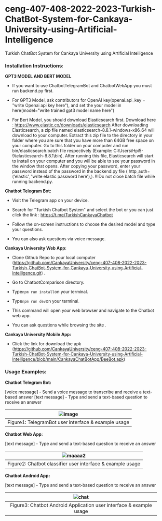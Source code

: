 # ceng-407-408-2022-2023-Turkish-ChatBot-System-for-Cankaya-University-using-Artificial-Intelligence
Turkish ChatBot System for Cankaya University using Artificial Intelligence

### Installation Instructions:

**GPT3 MODEL AND BERT MODEL**

- If you want to use ChatbotTelegramBot and ChatbotWebApp you must run backend.py first.

- For GPT3 Model, ask contributors for OpenAI key(openai.api_key = "write Openai api key here"), and set the your model in here(model="write trained gpt3 model name here")

- For Bert Model, you should download Elasticsearch first. Download here : https://www.elastic.co/downloads/elasticsearch 
After downloading Elasticsearch, a zip file named elasticsearch-8.8.1-windows-x86_64 will download to your computer. Extract this zip file to the directory in your folder where you are sure that you have more than 64GB free space on your computer. Go to this folder on your computer and run bin/elasticsearch.batch file respectively (Example: C:\Users\Hpi5-9\elasticsearch-8.8.1\bin). After running this file, Elasticsearch will start to install on your computer and you will be able to see your password in the window that opens. After copying your password, enter your password instead of the password in the backend.py file ( http_auth=('elastic', 'write elastic password here'),). !!!Do not close batch file while running backend.py.

  
**Chatbot Telegram Bot:**

- Visit the Telegram app on your device.

- Search for "Turkish Chatbot System" and select the bot or you can just click the link : 
https://t.me/TurkishCankayaChatbot

- Follow the on-screen instructions to choose the desired model and type your questions.

- You can also ask questions via voice message. 

**Cankaya University Web App:**

- Clone Github Repo to your local computer (https://github.com/CankayaUniversity/ceng-407-408-2022-2023-Turkish-ChatBot-System-for-Cankaya-University-using-Artificial-Intelligence.git) .

- Go to ChatbotComparison directory.

- Type` npm run install `on your terminal.

- Type` npm run dev `on your terminal.

- This command will open your web browser and navigate to the Chatbot web app.

-  You can ask questions while browsing the site .

**Cankaya University Mobile App:**

- Click the link for download the apk (https://github.com/CankayaUniversity/ceng-407-408-2022-2023-Turkish-ChatBot-System-for-Cankaya-University-using-Artificial-Intelligence/blob/main/CankayaChatBotApp/BeeBot.apk)

### Usage Examples:

**Chatbot Telegram Bot:**

[voice message] - Send a voice message to transcribe and receive a text-based answer
[text message] - Type and send a text-based question to receive an answer

|![image](https://github.com/CankayaUniversity/ceng-407-408-2022-2023-Turkish-ChatBot-System-for-Cankaya-University-using-Artificial-Intelligence/assets/76754183/06db54ee-b879-465a-9593-b12b4e3bf814)|
|:--:| 
| Figure1: TelegramBot user interface & example usage|

**Chatbot Web App:**

[text message] - Type and send a text-based question to receive an answer

|![maaaa2](https://github.com/CankayaUniversity/ceng-407-408-2022-2023-Turkish-ChatBot-System-for-Cankaya-University-using-Artificial-Intelligence/assets/76754183/0210e0ca-436e-4a56-9130-e0a38ca8cb7d)|
|:--:| 
| Figure2: Chatbot classifier user interface & example usage |

**Chatbot Android App:**

[text message] - Type and send a text-based question to receive an answer

|![chat](https://github.com/CankayaUniversity/ceng-407-408-2022-2023-Turkish-ChatBot-System-for-Cankaya-University-using-Artificial-Intelligence/assets/90690325/a0c7257c-84ab-4ab5-9405-252568c76833)|
|:--:| 
| Figure3: Chatbot Android Application user interface & example usage |
